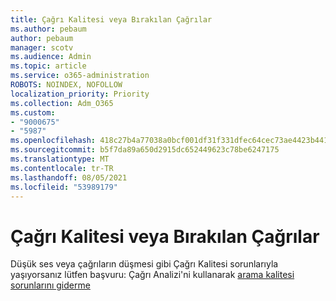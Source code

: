 ```yaml
---
title: Çağrı Kalitesi veya Bırakılan Çağrılar
ms.author: pebaum
author: pebaum
manager: scotv
ms.audience: Admin
ms.topic: article
ms.service: o365-administration
ROBOTS: NOINDEX, NOFOLLOW
localization_priority: Priority
ms.collection: Adm_O365
ms.custom:
- "9000675"
- "5987"
ms.openlocfilehash: 418c27b4a77038a0bcf001df31f331dfec64cec73ae4423b441c849b63e0bc48
ms.sourcegitcommit: b5f7da89a650d2915dc652449623c78be6247175
ms.translationtype: MT
ms.contentlocale: tr-TR
ms.lasthandoff: 08/05/2021
ms.locfileid: "53989179"
---
```

# <a name="call-quality-or-dropped-calls"></a>Çağrı Kalitesi veya Bırakılan Çağrılar

Düşük ses veya çağrıların düşmesi gibi Çağrı Kalitesi sorunlarıyla yaşıyorsanız lütfen başvuru: Çağrı Analizi'ni kullanarak [arama kalitesi sorunlarını giderme](https://docs.microsoft.com/microsoftteams/use-call-analytics-to-troubleshoot-poor-call-quality#troubleshoot-call-quality-problems-using-call-analytics)
